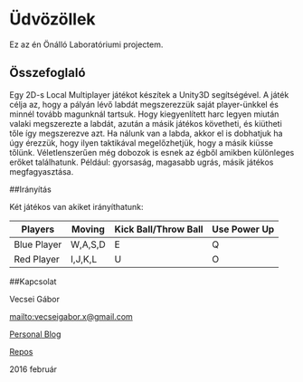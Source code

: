 # Üdvözöllek 

Ez az én Önálló Laboratóriumi projectem.

## Összefoglaló

Egy 2D-s Local Multiplayer játékot készítek a Unity3D segítségével.
A játék célja az, hogy a pályán lévő labdát megszerezzük saját player-ünkkel és minnél tovább magunknál tartsuk.
Hogy kiegyenlített harc legyen miután valaki megszerezte a labdát, 
azután a másik játékos követheti, és kiütheti tőle így megszerezve azt.
Ha nálunk van a labda, akkor el is dobhatjuk ha úgy érezzük, hogy ilyen taktikával megelőzhetjük,
hogy a másik kiüsse tőlünk.
Véletlenszerűen még dobozok is esnek az égből amikben különleges erőket találhatunk.
Például: gyorsaság, magasabb ugrás, másik játékos megfagyasztása.

##Irányítás

Két játékos van akiket irányíthatunk:

| Players     | Moving  | Kick Ball/Throw Ball | Use Power Up |
|-------------|---------|----------------------|--------------|
| Blue Player | W,A,S,D |           E          |       Q      |
| Red Player  | I,J,K,L |           U          |       O      |

##Kapcsolat

Vecsei Gábor

<mailto:vecseigabor.x@gmail.com>

[Personal Blog][1]

[Repos][2]

2016 február

[1]: http://gaborvecsei.wordpress.com
[2]: https://bitbucket.org/gaborvecsei